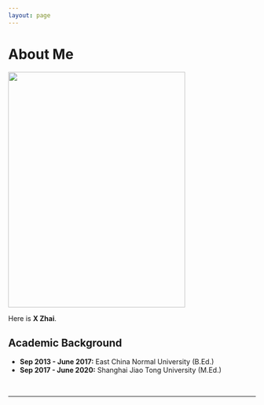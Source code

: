 ```yaml
---
layout: page
---
```


# About Me

<img src="https://X-Zhai.github.io/xiangyuzhai.jpg" class="floatpic" width="360" height="480">

Here is **X Zhai**.

## Academic Background

- **Sep 2013 - June 2017:** East China Normal University (B.Ed.)
- **Sep 2017 - June 2020:** Shanghai Jiao Tong University (M.Ed.)

<br>

---

